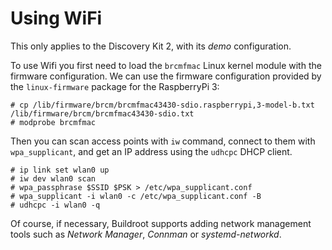 # Using WiFi

This only applies to the Discovery Kit 2, with its *demo* configuration.

To use Wifi you first need to load the `brcmfmac` Linux kernel module
with the firmware configuration. We can use the firmware configuration
provided by the `linux-firmware` package for the RaspberryPi 3:

```
# cp /lib/firmware/brcm/brcmfmac43430-sdio.raspberrypi,3-model-b.txt /lib/firmware/brcm/brcmfmac43430-sdio.txt
# modprobe brcmfmac
```

Then you can scan access points with `iw` command, connect to them
with `wpa_supplicant`, and get an IP address using the `udhcpc` DHCP
client.

```
# ip link set wlan0 up
# iw dev wlan0 scan
# wpa_passphrase $SSID $PSK > /etc/wpa_supplicant.conf
# wpa_supplicant -i wlan0 -c /etc/wpa_supplicant.conf -B
# udhcpc -i wlan0 -q
```

Of course, if necessary, Buildroot supports adding network management
tools such as *Network Manager*, *Connman* or *systemd-networkd*.
